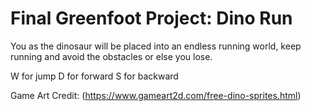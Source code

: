 # Final Greenfoot Project: Dino Run 
You as the dinosaur will be placed into an endless running world, keep running and avoid the obstacles or else you lose.

W for jump
D for forward
S for backward

Game Art Credit: (https://www.gameart2d.com/free-dino-sprites.html)
